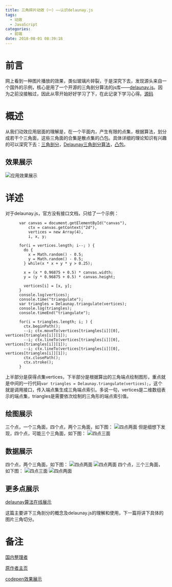 ```yaml
---
title: 三角碎片动效（一）——认识delaunay.js
tags:
  - 动效
  - JavaScript
categories:
  - 前端
date: 2018-08-01 08:39:18
---
```

# 前言
网上看到一种图片播放的效果，类似玻璃片碎裂，于是深究下去，发现源头来自一个国外的示例，核心是用了一个开源的三角剖分算法的js库——[delaunay.js](https://github.com/ironwallaby/delaunay)。因为之前没接触过，因此从零开始好好学习了下，在此记录下学习心得。[源码](https://github.com/jovysun/WOW/tree/master/delaunay)

# 概述
从我们动效应用层面的理解是，在一个平面内，产生有限的点集，根据算法，划分成若干个三角面，这些三角面的合集是散点集的凸包。具体详细的理论知识有兴趣的可以深究下去：[三角剖分](https://baike.baidu.com/item/%E4%B8%89%E8%A7%92%E5%89%96%E5%88%86/10390049?fr=aladdin)，[Delaunay三角剖分算法](https://baike.baidu.com/item/Delaunay%E4%B8%89%E8%A7%92%E5%89%96%E5%88%86%E7%AE%97%E6%B3%95/3779918)，[凸包](https://baike.baidu.com/item/%E5%87%B8%E5%8C%85)。
## 效果展示
![应用效果展示](preview.gif)

<!-- more -->
# 详述
对于delaunay.js，官方没有接口文档，只给了一个示例：
```
      var canvas = document.getElementById("canvas"),
          ctx = canvas.getContext("2d"),
          vertices = new Array(4),
          i, x, y;

      for(i = vertices.length; i--; ) {
        do {
          x = Math.random() - 0.5;
          y = Math.random() - 0.5;
        } while(x * x + y * y > 0.25);

        x = (x * 0.96875 + 0.5) * canvas.width;
        y = (y * 0.96875 + 0.5) * canvas.height;

        vertices[i] = [x, y];
      }
      console.log(vertices);
      console.time("triangulate");
      var triangles = Delaunay.triangulate(vertices);
      console.log(triangles);
      console.timeEnd("triangulate");

      for(i = triangles.length; i; ) {
        ctx.beginPath();
        --i; ctx.moveTo(vertices[triangles[i]][0], vertices[triangles[i]][1]);
        --i; ctx.lineTo(vertices[triangles[i]][0], vertices[triangles[i]][1]);
        --i; ctx.lineTo(vertices[triangles[i]][0], vertices[triangles[i]][1]);
        ctx.closePath();
        ctx.stroke();
      }
```
上半部分是获得点集vertices，下半部分是根据算出的三角端点绘制图形，重点就是中间的一行代码`var triangles = Delaunay.triangulate(vertices);`，这个就是调用接口，传入端点集生成三角端点索引。多说一句，vertices是二维数组表示的端点集，triangles是需要依次绘制的三角形的端点索引值。
## 绘图展示
三个点，一个三角面，四个点，两个三角面，如下图：
![四点两面](delaunay3.jpg)
但是细想下发现，四个点，可能三个三角面，如下图：
![四点三面](delaunay4.jpg)
## 数据展示
四个点，两个三角面，如下图：
![四点两面](delaunay1.jpg)
![四点两面](delaunay5.jpg)
四个点，三个三角面，如下图：
![四点三面](delaunay2.jpg)
![四点两面](delaunay6.jpg)
## 更多点展示
[delaunay算法在线展示](https://travellermap.com/tmp/delaunay.htm)

这篇主要讲下三角剖分的概念及delaunay.js的理解和使用，下一篇将讲下具体的图片三角切分。
# 备注
[国内整理者](http://www.html5-css3.cn/article/9438)

[原作者主页](https://zachsaucier.com/)

[codepen效果展示](https://codepen.io/Zeaklous/pen/raltF)
